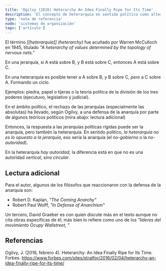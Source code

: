 ```yaml
---
title: 'Ogilvy (2016) Heterarchy An Idea Finally Ripe for Its Time'
description: 'El concepto de heterarquía en sentido político como alternativa a la anarquía ante los sistemas jerárquicos'
type: 'nota de referencia'
node: 'sistemas de organización'
tags: ['artículo']
---
```


El término *[[heterarquía]] (heterarchy)* fue acuñado por Warren McCulloch en 1945, titulado *"A heterarchy of values determined by the topology of nervous nets."*

En una jerarquía, si A está sobre B, y B está sobre C, entonces A está sobre C.

En una heterarquía es posible tener a A  sobre B, y B sobre C, *pero* a C sobre A. Formando un ciclo.

Ejemplos: piedra, papel o tijeras o la teoría política de la división de los tres poderes (ejecutuvo, legislativo y judicial).

En el ámbito político, el rechazo de las jerarquías (especialmente las absolutas) ha llevado, según Ogilvy, a una defensa de la anarquía por parte de algunos teóricos políticos (mira abajo: lectura adicional)

Entonces, la respuesta a las jerarquías políticas rígidas puede ser la anarquía, pero también la heterarquía. En sentido político, *la heterarquía no es lo opuesto a la jerarquía*, eso sería la anarquía (el *no-gobierno* o la *no-autoridad*). 

En la heterarquía *hay autoridad*, la diferencia está en que no es una autoridad *vertical*, sino *circular*.

## Lectura adicional

Para el autor, algunos de los filósofos que reaccionaron con la defensa de la anarquía son:

- Robert D. Kaplan, *"The Coming Anarchy"*
- Robert Paul Wolff, *"In Defense of Anarchism"*

Un tercero, David Graeber es con quien discute más en el texto aunque no cita obras específicas de él; más bien lo refiere como uno de los *"líderes del movimiento Ocupy Wallstreet, "* 

## Referencias

Ogilvy, J. (2016, febrero 4). Heterarchy: An Idea Finally Ripe for Its Time. Forbes. https://www.forbes.com/sites/stratfor/2016/02/04/heterarchy-an-idea-finally-ripe-for-its-time/
